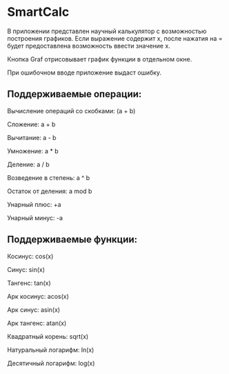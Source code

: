 # SmartCalc

В приложении представлен научный калькулятор с возможностью построения графиков. Если выражение содержит x, после нажатия на = будет предоставлена возможность ввести значение x.

Кнопка Graf отрисовывает график функции в отдельном окне. 

При ошибочном вводе приложение выдаст ошибку.

## Поддерживаемые операции:

Вычисление операций со скобками: (a + b)

Сложение: a + b

Вычитание: a - b

Умножение: a * b

Деление: a / b

Возведение в степень: a ^ b

Остаток от деления: a mod b

Унарный плюс: +a

Унарный минус: -a

## Поддерживаемые функции:

Косинус: cos(x)

Синус: sin(x)

Тангенс: tan(x)

Арк косинус: acos(x)

Арк синус: asin(x)

Арк тангенс: atan(x)

Квадратный корень: sqrt(x)

Натуральный логарифм: ln(x)

Десятичный логарифм: log(x)



